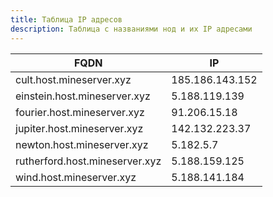 ```yaml
---
title: Таблица IP адресов
description: Таблица с названиями нод и их IP адресами 
---
```


| FQDN                           | IP              |
|--------------------------------|-----------------|
| cult.host.mineserver.xyz       | 185.186.143.152 |
| einstein.host.mineserver.xyz   | 5.188.119.139   |
| fourier.host.mineserver.xyz    | 91.206.15.18    |
| jupiter.host.mineserver.xyz    | 142.132.223.37  |
| newton.host.mineserver.xyz     | 5.182.5.7       |
| rutherford.host.mineserver.xyz | 5.188.159.125   |
| wind.host.mineserver.xyz       | 5.188.141.184   |
